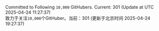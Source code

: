 Committed to Following `10,000` GitHubers. Current: <!-- FOLLOWING_COUNT -->301<!-- FOLLOWING_COUNT --> (Update at UTC <!-- LAST_UPDATED -->2025-04-24 11:27:37<!-- LAST_UPDATED -->)<br>
致力于关注`10,000`个GitHuber。当前：<!-- FOLLOWING_COUNT -->301<!-- FOLLOWING_COUNT --> (更新于北京时间 <!-- LAST_UPDATED_CST -->2025-04-24 19:27:37<!-- LAST_UPDATED_CST -->)
